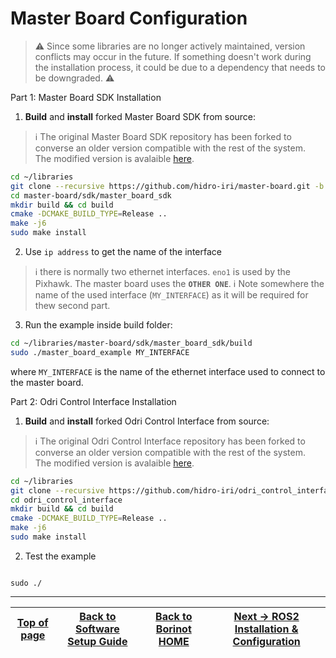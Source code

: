 # Master Board Configuration

> ⚠️  Since some libraries are no longer actively maintained, version conflicts may occur in the future. If something doesn't work during the installation process, it could be due to a dependency that needs to be downgraded. ⚠️ 

Part 1: Master Board SDK Installation
1. **Build** and **install** forked Master Board SDK from source:
> :information_source: The original Master Board SDK repository has been forked to converse an older version compatible with the rest of the system.  
> The modified version is avalaible [here](https://github.com/hidro-iri/master-board).
``` bash
cd ~/libraries
git clone --recursive https://github.com/hidro-iri/master-board.git -b flying_arm
cd master-board/sdk/master_board_sdk
mkdir build && cd build
cmake -DCMAKE_BUILD_TYPE=Release ..
make -j6
sudo make install
```
2. Use `ip address` to get the name of the interface
> :information_source: there is normally two ethernet interfaces. `eno1` is used by the Pixhawk. The master board uses the **`OTHER ONE`**.
> :information_source: Note somewhere the name of the used interface (`MY_INTERFACE`) as it will be required for thew second part.

3. Run the example inside build folder:
``` bash
cd ~/libraries/master-board/sdk/master_board_sdk/build
sudo ./master_board_example MY_INTERFACE
```
where `MY_INTERFACE` is the name of the ethernet interface used to connect to the master board.

Part 2: Odri Control Interface Installation
1. **Build** and **install** forked Odri Control Interface from source:
> :information_source: The original Odri Control Interface repository has been forked to converse an older version compatible with the rest of the system.  
> The modified version is avalaible [here](https://github.com/hidro-iri/odri_control_interface).
``` bash
cd ~/libraries
git clone --recursive https://github.com/hidro-iri/odri_control_interface.git -b flying_arm
cd odri_control_interface
mkdir build && cd build
cmake -DCMAKE_BUILD_TYPE=Release ..
make -j6
sudo make install
```
2. Test the example
```

sudo ./
```

---
| [Top of page](#master-board-configuration) | [Back to Software Setup Guide](README.md) | [Back to Borinot HOME](../README.md) | [Next → ROS2 Installation & Configuration](4_ros2_workspace.md) |
| --- | --- | --- | --- |
